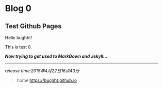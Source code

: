 # Blog 0
## Test Github Pages

Hello bughht!

This is test 0.

_**Now trying to get used to MarkDown and Jekyll...**_

---
*release time:2018年4月22日16点43分*
>home <https://bughht.github.io>
